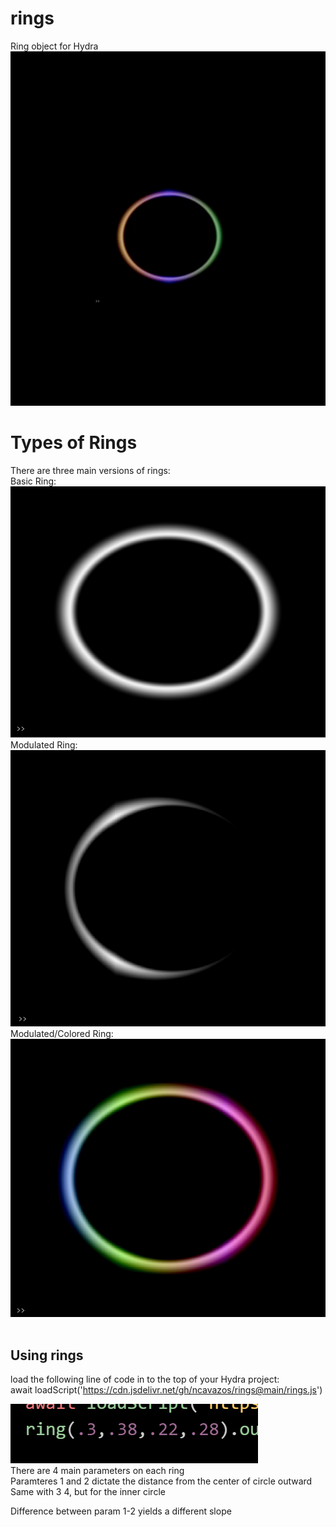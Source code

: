 # rings
Ring object for Hydra<br>
![](rings.gif)</br>
# Types of Rings</br>
There are three main versions of rings:</br>
Basic Ring:</br>
![](Ring.jpg)</br>
Modulated Ring:</br>
![](mRing.jpg)</br>
Modulated/Colored Ring:</br>
![](mcRing.jpg)</br></br>
## Using rings</br>
load the following line of code in to the top of your Hydra project:</br>
await loadScript('https://cdn.jsdelivr.net/gh/ncavazos/rings@main/rings.js')

![](parameters.png)</br>
There are 4 main parameters on each ring</br>
Paramteres 1 and 2 dictate the distance from the center of circle outward</br>
Same with 3 4, but for the inner circle</br>

Difference between param 1-2 yields a different slope
